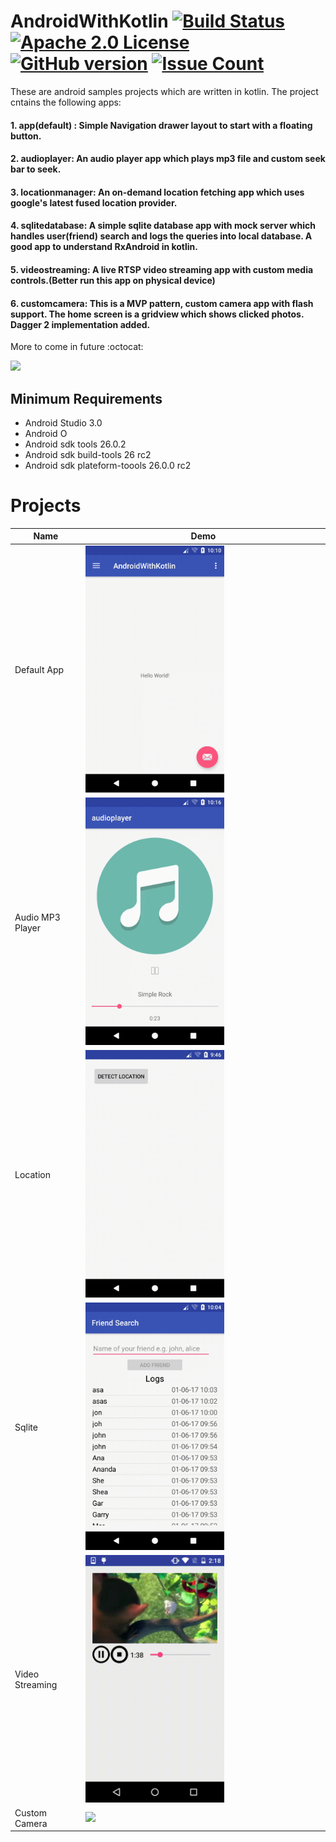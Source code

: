 # AndroidWithKotlin [![Build Status](https://travis-ci.org/Talentica/AndroidWithKotlin.svg?branch=master)](https://travis-ci.org/Talentica/AndroidWithKotlin) [![Apache 2.0 License](https://img.shields.io/badge/license-Apache%202.0-blue.svg?style=flat)](http://www.apache.org/licenses/LICENSE-2.0.html) [![GitHub version](https://badge.fury.io/gh/Talentica%2FAndroidWithKotlin.svg)](https://badge.fury.io/gh/Talentica%2FAndroidWithKotlin) [![Issue Count](https://codeclimate.com/github/Talentica/AndroidWithKotlin/badges/issue_count.svg)](https://codeclimate.com/github/Talentica/AndroidWithKotlin)

These are android samples projects which are written in kotlin.
The project cntains the following apps:

#### 1. app(default) : Simple Navigation drawer layout to start with a floating button. 
#### 2. audioplayer: An audio player app which plays mp3 file and custom seek bar to seek.  
#### 3. locationmanager: An on-demand location fetching app which uses google's latest fused location provider.
#### 4. sqlitedatabase: A simple sqlite database app with mock server which handles user(friend) search and logs the queries into local database. A good app to understand RxAndroid in kotlin.
#### 5. videostreaming: A live RTSP video streaming app with custom media controls.(Better run this app on physical device)
#### 6. customcamera: This is a MVP pattern, custom camera app with flash support. The home screen is a gridview which shows clicked photos. Dagger 2 implementation added.
 
More to come in future :octocat:

<img src="http://i.imgur.com/HzmmBvZ.jpg" />&nbsp;


## Minimum Requirements

 * Android Studio 3.0
 * Android O
 * Android sdk tools 26.0.2
 * Android sdk build-tools 26 rc2
 * Android sdk plateform-toools 26.0.0 rc2
 

Projects
===================================================================
Name | Demo                                                         
--- | ---                                                          
Default App | <img src="/gifs/navbar.gif" width="59%">
Audio MP3 Player | <img src="/gifs/audioplayer.gif" width="59%">
Location | <img src="/gifs/location.gif" width="59%">
Sqlite | <img src="/gifs/database.gif" width="59%">
Video Streaming | <img src="/gifs/videostreaming.gif" width="59%">
Custom Camera | <img src="/gifs/customcamera.gif" width="59%">
